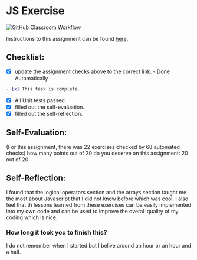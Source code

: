 JS Exercise
===================================
[![GitHub Classroom Workflow](https://s///github.com/it3049c-fall22-henderson/js-exercises-Juilfsjc/actions/workflows/classroom.yml/badge.svg)](https://s///github.com/it3049c-fall22-henderson/js-exercises-Juilfsjc/actions/workflows/classroom.yml)

Instructions to this assignment can be found [here](https://it3049c.github.io/Material/Assignments/2.JavaScript_Exercises/).

## Checklist:
- [x] update the assignment checks above to the correct link. - Done Automatically
```md
- [x] This task is complete.
```
- [x] All Unit tests passed.
- [x] filled out the self-evaluation.
- [x] filled out the self-reflection.

## Self-Evaluation: 
(For this assignment, there was 22 exercises checked by 68 automated checks)
how many points out of 20 do you deserve on this assignment: 20 out of 20

## Self-Reflection:
I found that the logical operators section and the arrays section taught me the most about Javascript that I did not know before which was cool. I also feel that th lessons learned from these exercises can be easily implemented into my own code and can be used to improve the overall quality of my coding which is nice.

### How long it took you to finish this?
I do not remember when I started but I belive around an hour or an hour and a half.
